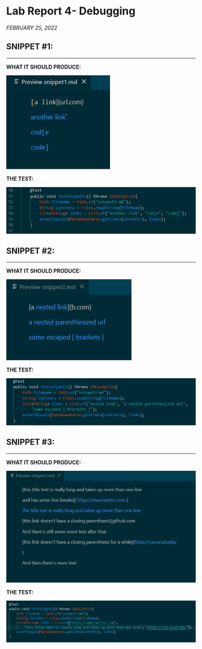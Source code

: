 # Lab Report 4- Debugging
*FEBRUARY 25, 2022*

## SNIPPET #1:
---

**WHAT IT SHOULD PRODUCE:**

![Image](snippet1_preview.PNG)

**THE TEST:**

![Image](snippet1_test.PNG)

## SNIPPET #2:
---

**WHAT IT SHOULD PRODUCE:**

![Image](snippet2_preview.PNG)

**THE TEST:**

![Image](snippet2_test.PNG)

## SNIPPET #3:
---

**WHAT IT SHOULD PRODUCE:**

![Image](snippet3_preview.PNG)

**THE TEST:**

![Image](snippet3_test.PNG)
